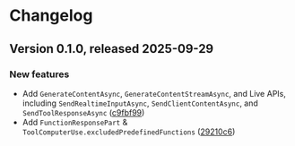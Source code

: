 # Changelog

## Version 0.1.0, released 2025-09-29


### New features

* Add `GenerateContentAsync`, `GenerateContentStreamAsync`, and Live APIs, including `SendRealtimeInputAsync`, `SendClientContentAsync`, and `SendToolResponseAsync` ([c9fbf99](https://github.com/googleapis/dotnet-genai/commit/c9fbf99b6bac159260ed66938854c4e8c211e910))
* Add `FunctionResponsePart` & `ToolComputerUse.excludedPredefinedFunctions` ([29210c6](https://github.com/googleapis/dotnet-genai/commit/29210c64cdc8ff534ddbe49ef7e3d1b1861f2902))
